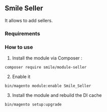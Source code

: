 ## Smile Seller

It allows to add sellers.

### Requirements

### How to use

1. Install the module via Composer :

``` composer require smile/module-seller ```

2. Enable it

``` bin/magento module:enable Smile_Seller ```

3. Install the module and rebuild the DI cache

``` bin/magento setup:upgrade ```

